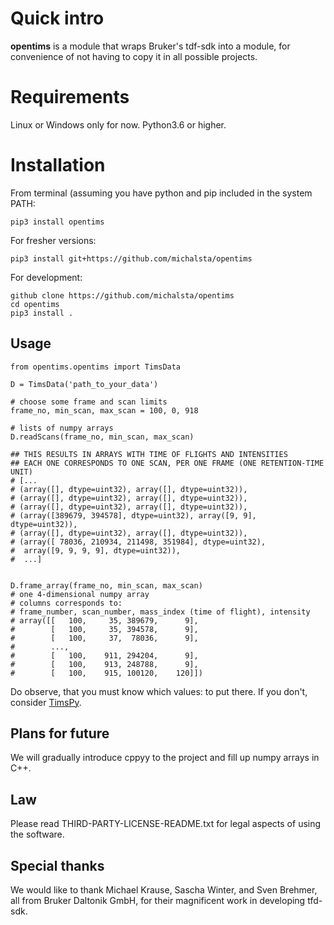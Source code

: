 # Quick intro
**opentims** is a module that wraps Bruker's tdf-sdk into a module, for convenience of not having to copy it in all possible projects.

# Requirements
Linux or Windows only for now.
Python3.6 or higher.


# Installation
From terminal (assuming you have python and pip included in the system PATH:

```{python}
pip3 install opentims
```

For fresher versions:
```{python}
pip3 install git+https://github.com/michalsta/opentims
```

For development:
```{bash}
github clone https://github.com/michalsta/opentims
cd opentims
pip3 install .
```

## Usage
```{python}
from opentims.opentims import TimsData

D = TimsData('path_to_your_data')

# choose some frame and scan limits
frame_no, min_scan, max_scan = 100, 0, 918

# lists of numpy arrays
D.readScans(frame_no, min_scan, max_scan)

## THIS RESULTS IN ARRAYS WITH TIME OF FLIGHTS AND INTENSITIES
## EACH ONE CORRESPONDS TO ONE SCAN, PER ONE FRAME (ONE RETENTION-TIME UNIT)
# [...
# (array([], dtype=uint32), array([], dtype=uint32)),
# (array([], dtype=uint32), array([], dtype=uint32)),
# (array([], dtype=uint32), array([], dtype=uint32)),
# (array([389679, 394578], dtype=uint32), array([9, 9], dtype=uint32)),
# (array([], dtype=uint32), array([], dtype=uint32)),
# (array([ 78036, 210934, 211498, 351984], dtype=uint32),
#  array([9, 9, 9, 9], dtype=uint32)),
#  ...]


D.frame_array(frame_no, min_scan, max_scan)
# one 4-dimensional numpy array
# columns corresponds to:
# frame_number, scan_number, mass_index (time of flight), intensity
# array([[   100,     35, 389679,      9],
#        [   100,     35, 394578,      9],
#        [   100,     37,  78036,      9],
#        ...,
#        [   100,    911, 294204,      9],
#        [   100,    913, 248788,      9],
#        [   100,    915, 100120,    120]])
```

Do observe, that you must know which values: to put there.
If you don't, consider [TimsPy](https://github.com/MatteoLacki/timspy).


## Plans for future

We will gradually introduce cppyy to the project and fill up numpy arrays in C++.


## Law
Please read THIRD-PARTY-LICENSE-README.txt for legal aspects of using the software.

## Special thanks
We would like to thank Michael Krause, Sascha Winter, and Sven Brehmer, all from Bruker Daltonik GmbH, for their magnificent work in developing tfd-sdk.

